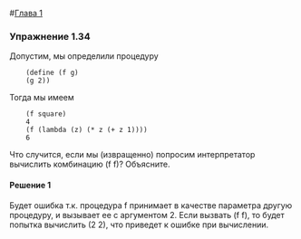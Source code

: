 #[Глава 1](../index.md#Глава-1-Построение-абстракций-с-помощью-процедур)

### Упражнение 1.34
Допустим, мы определили процедуру
```
    (define (f g)
    (g 2))
```
Тогда мы имеем
```
    (f square)
    4
    (f (lambda (z) (* z (+ z 1))))
    6
```
Что случится, если мы (извращенно) попросим интерпретатор вычислить комбинацию (f f)?
Объясните.

#### Решение 1
Будет ошибка т.к. процедура f принимает в качестве параметра другую процедуру, и вызывает ее с аргументом 2. Если вызвать (f f), то будет попытка вычислить (2 2), что приведет к ошибке при вычислении.

